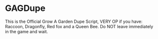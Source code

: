 # GAGDupe
This is the Official Grow A Garden Dupe Script, VERY OP if you have: Raccoon, Dragonfly, Red fox and a Queen Bee. Do NOT leave immediately in the game and wait.
